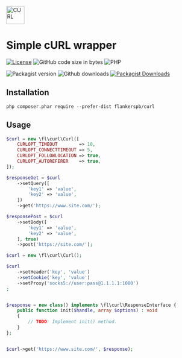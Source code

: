 <a href="https://curl.se/" target="_blank" rel="external"><img src="https://curl.se/logo/curl-logo.svg" height="48px" alt="CURL"></a>

# Simple cURL wrapper

[![License](https://img.shields.io/github/license/flankerspb/curl)](LICENSE.md)
![GitHub code size in bytes](https://img.shields.io/github/languages/code-size/flankerspb/curl)
![PHP](https://img.shields.io/badge/php-%3E%3D7.4-7377AD)

![Packagist version](https://img.shields.io/packagist/v/flankerspb/curl?label=latest+version)
![Github downloads](https://img.shields.io/github/downloads/flankerspb/curl/total?logo=github)
[![Packagist Downloads](https://img.shields.io/packagist/dt/flankerspb/curl?logo=packagist&logoColor=%23ffffff)](https://packagist.org/packages/flankerspb/curl)

## Installation

```
php composer.phar require --prefer-dist flankerspb/curl
```


## Usage

```php
$curl = new \fl\curl\Curl([
    CURLOPT_TIMEOUT        => 10,
    CURLOPT_CONNECTTIMEOUT => 5,
    CURLOPT_FOLLOWLOCATION => true,
    CURLOPT_AUTOREFERER    => true,
]);

$responseGet = $curl
    ->setQuery([
        'key1' => 'value',
        'key2' => 'value',
    ])
    ->get('https://www.site.com/');

$responsePost = $curl
    ->setBody([
        'key1' => 'value',
        'key2' => 'value',
    ], true)
    ->post('https://site.com/');
```
```php
$curl = new \fl\curl\Curl();

$curl
    ->setHeader('key', 'value')
    ->setCookie('key', 'value')
    ->setProxy('socks5://user:pass@1.1.1.1:1080')
;


$response = new class() implements \fl\curl\ResponseInterface {
    public function init($handle, array $options) : void
    {
        // TODO: Implement init() method.
    }
};


$curl->get('https://www.site.com/', $response);
```
